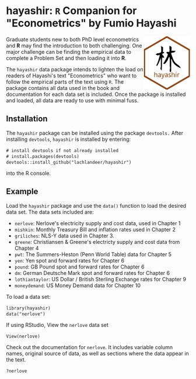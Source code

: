 # hayashir: `R` Companion for "Econometrics" by Fumio Hayashi

<img src="man/figures/hayashir.png" align="right" width="25%"/>


Graduate students new to both PhD level econometrics and **R** may find the introduction to both challenging.
One major challenge can be finding the empirical data to complete a Problem Set and then loading it into **R**.

The `hayashir` data package intends to lighten the load on readers of Hayashi's text "Econometrics" who want to follow the empirical parts of the text using `R`.
The package contains all data used in the book and  documentation for each data set is included.
Once the package is installed and loaded, all data are ready to use with minimal fuss.

## Installation

The `hayashir` package can be installed using the package `devtools.`
After installing `devtools`, `hayashir` is installed by entering:

```{r}
# install devtools if not already installed
# install.packages(devtools)
devtools::install_github("lachlandeer/hayashir")
```

into the R console.

## Example

Load the `hayashir` package and use the `data()` function to load the desired data set. The data sets included are:

* `nerlove`: Nerlove's electricity supply and cost data, used in Chapter 1
* `mishkin`: Monthly Treasury Bill and inflation rates used in Chapter 2
* `griliches`: NLS-Y data used in Chapter 3.
* `greene`: Christiansen & Greene's electricty supply and cost data from Chapter 4
* `pwt`: The Summers-Heston (Penn World Table) data for Chapter 5
* `yen`: Yen spot and forward rates for Chapter 6
* `pound`: GB Pound spot and forward rates for Chapter 6
* `dm`: German Deutsche Mark spot and forward rates for Chapter 6
* `lothiantaylor`: US Dollar / British Sterling Exchange rates for Chapter 9
* `moneydemand`: US Money Demand data for Chapter 10

To load a data set:

```{r}
library(hayashir)
data("nerlove")
```

If using RStudio, View the `nerlove` data set

```{r}
View(nerlove)
```

Check out the documentation for `nerlove`. It includes variable column names, original source of data, as well as sections where the data appear in the text.

```{r}
?nerlove
```
